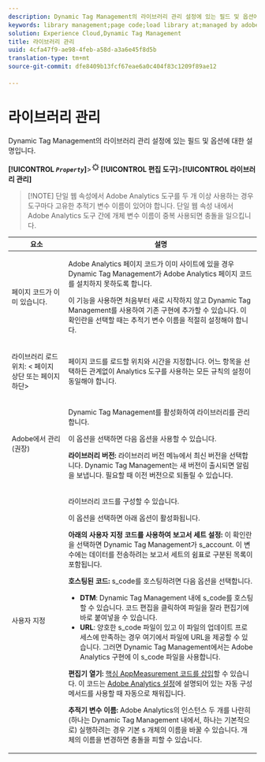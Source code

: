 ```yaml
---
description: Dynamic Tag Management의 라이브러리 관리 설정에 있는 필드 및 옵션에 대한 설명입니다.
keywords: library management;page code;load library at;managed by adobe;custom;code hosted;s_code hosted
solution: Experience Cloud,Dynamic Tag Management
title: 라이브러리 관리
uuid: 4cfa47f9-ae98-4feb-a58d-a3a6e45f8d5b
translation-type: tm+mt
source-git-commit: dfe8409b13fcf67eae6a0c404f83c1209f89ae12

---
```



# 라이브러리 관리

Dynamic Tag Management의 라이브러리 관리 설정에 있는 필드 및 옵션에 대한 설명입니다.

**[!UICONTROL *`Property`*]**>![](assets/settings_gear.png)**[!UICONTROL 편집 도구]**>**[!UICONTROL 라이브러리 관리]**

> [!NOTE] 단일 웹 속성에서 Adobe Analytics 도구를 두 개 이상 사용하는 경우 도구마다 고유한 추적기 변수 이름이 있어야 합니다. 단일 웹 속성 내에서 Adobe Analytics 도구 간에 개체 변수 이름이 중복 사용되면 충돌을 일으킵니다.

<table id="table_2758C770C91B4025AD74009B360D71F7"> 
 <thead> 
  <tr> 
   <th colname="col1" class="entry"> 요소 </th> 
   <th colname="col2" class="entry"> 설명 </th> 
  </tr> 
 </thead>
 <tbody> 
  <tr> 
   <td colname="col1"> <p>페이지 코드가 이미 있습니다. </p> </td> 
   <td colname="col2"> <p> <span class="keyword">Adobe Analytics</span> 페이지 코드가 이미 사이트에 있을 경우 Dynamic Tag Management가 Adobe Analytics 페이지 코드를 설치하지 못하도록 합니다. </p> <p>이 기능을 사용하면 처음부터 새로 시작하지 않고 Dynamic Tag Management를 사용하여 기존 구현에 추가할 수 있습니다. 이 확인란을 선택할 때는 추적기 변수 이름을 적절히 설정해야 합니다. </p> </td> 
  </tr> 
  <tr> 
   <td colname="col1"> <p>라이브러리 로드 위치: &lt;<span class="term"> 페이지 상단</span> 또는 <span class="term"> 페이지 하단</span>&gt; </p> </td> 
   <td colname="col2"> <p>페이지 코드를 로드할 위치와 시간을 지정합니다. 어느 항목을 선택하든 관계없이 Analytics 도구를 사용하는 모든 규칙의 설정이 동일해야 합니다. </p> </td> 
  </tr> 
  <tr> 
   <td colname="col1"> <p>Adobe에서 관리(권장) </p> </td> 
   <td colname="col2"> <p>Dynamic Tag Management를 활성화하여 라이브러리를 관리합니다. </p> <p>이 옵션을 선택하면 다음 옵션을 사용할 수 있습니다. </p> <p> <b>라이브러리 버전: </b><span class="wintitle">라이브러리 버전</span> 메뉴에서 최신 버전을 선택합니다. Dynamic Tag Management는 새 버전이 출시되면 알림을 보냅니다. 필요할 때 이전 버전으로 되돌릴 수 있습니다. </p> </td> 
  </tr> 
  <tr> 
   <td colname="col1"> <p> 사용자 지정 </p> </td> 
   <td colname="col2"> <p>라이브러리 코드를 구성할 수 있습니다. </p> <p>이 옵션을 선택하면 아래 옵션이 활성화됩니다. </p> <p> <b>아래의 사용자 지정 코드를 사용하여 보고서 세트 설정: </b>이 확인란을 선택하면 Dynamic Tag Management가 <span class="varname"> s_account</span>. 이 변수에는 데이터를 전송하려는 보고서 세트의 쉼표로 구분된 목록이 포함됩니다. </p> <p> <b>호스팅된 코드: </b><span class="filepath">s_code</span>를 호스팅하려면 다음 옵션을 선택합니다. </p> 
    <ul id="ul_FC395283365A4BBAA8A5FE5871D16EC6"> 
     <li id="li_36D733C533CE40F1868309130551D4DE"> <b>DTM</b>: Dynamic Tag Management 내에 <span class="filepath">s_code</span>를 호스팅할 수 있습니다. <span class="uicontrol">코드 편집</span>을 클릭하여 파일을 잘라 편집기에 바로 붙여넣을 수 있습니다. </li> 
     <li id="li_A64734C66D254079A5E16DC8DBEDA3F6"> <b>URL</b>: 양호한 <span class="filepath">s_code</span> 파일이 있고 이 파일의 업데이트 프로세스에 만족하는 경우 여기에서 파일에 URL을 제공할 수 있습니다. 그러면 Dynamic Tag Management에서는 <span class="filepath">Adobe Analytics</span> 구현에 이 <span class="keyword">s_code</span> 파일을 사용합니다. </li> 
    </ul> <p> <b>편집기 열기: </b><a href="/help/implement/other/dtm/c-aa-tool/t-appmeasurement-code.md"  >핵심 AppMeasurement 코드를 삽입</a>할 수 있습니다. 이 코드는 <a href="/help/implement/other/dtm/c-aa-tool/analytics-dtm.md"  > Adobe Analytics 설정</a>에 설명되어 있는 자동 구성 메서드를 사용할 때 자동으로 채워집니다. </p> <p> <b>추적기 변수 이름: </b><span class="keyword">Adobe Analytics</span>의 인스턴스 두 개를 나란히(하나는 Dynamic Tag Management 내에서, 하나는 기본적으로) 실행하려는 경우 기본 <span class="term">s</span> 개체의 이름을 바꿀 수 있습니다. 개체의 이름을 변경하면 충돌을 피할 수 있습니다. </p> </td> 
  </tr> 
 </tbody> 
</table>

